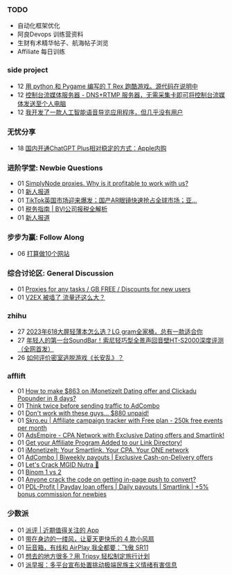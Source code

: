 ### TODO
-  自动化框架优化
-  阿良Devops 训练营资料
-  生财有术精华帖子、航海帖子浏览
-  Affiliate 每日训练

### side project
<!-- sideproject:START -->
-  12 [用 python 和 Pygame 编写的 T Rex 跑酷游戏。源代码在说明中](https://www.youtube.com/watch?v=pZySIXSelCA)
-  12 [控制台流媒体服务器 - DNS+RTMP 服务器，无需采集卡即可将控制台流媒体发送至个人电脑](https://github.com/Aioros/console-streaming-server)
-  12 [我开发了一款人工智能语音导览应用程序，但几乎没有用户](https://www.reddit.com/r/SideProject/comments/18gpp0e/ive_built_an_ai_audio_tour_app_but_have_almost_no/)<!-- sideproject:END -->


### 无忧分享
<!-- ruyo:START -->
-  18 [国内开通ChatGPT Plus相对稳定的方式：Apple内购](https://51.ruyo.net/18681.html)<!-- ruyo:END -->

### 进阶学堂: Newbie Questions
<!-- advertcn1:START -->
-  01 [SimplyNode proxies. Why is it profitable to work with us?](https://www.advertcn.com/thread-115537-1-1.html)
-  01 [新人报道](https://www.advertcn.com/thread-115534-1-1.html)
-  01 [TikTok英国市场迎来爆发；国产AR眼镜快速抢占全球市场；亚...](https://www.advertcn.com/thread-115530-1-1.html)
-  01 [税务指南 | BVI公司报税全解析](https://www.advertcn.com/thread-115529-1-1.html)
-  01 [新人报道](https://www.advertcn.com/thread-115528-1-1.html)<!-- advertcn1:END -->

### 步步为赢: Follow Along
<!-- advertcn2:START -->
-  06 [打算做10个网站](https://www.advertcn.com/thread-115247-1-1.html)<!-- advertcn2:END -->

### 综合讨论区: General Discussion
<!-- advertcn3:START -->
-  01 [Proxies for any tasks / GB FREE / Discounts for new users](https://www.advertcn.com/thread-115538-1-1.html)
-  01 [V2EX 被墙了 流量还这么大？](https://www.advertcn.com/thread-115535-1-1.html)<!-- advertcn3:END -->


### zhihu
<!-- zhihu:START -->
-  27 [2023年618大屏轻薄本怎么选？LG gram全家桶，总有一款适合你](http://zhuanlan.zhihu.com/p/632641888?utm_campaign=rss&utm_medium=rss&utm_source=rss&utm_content=title)
-  27 [年轻人的第一台SoundBar！索尼轻巧型全景声回音壁HT-S2000深度评测（全网首发）](http://zhuanlan.zhihu.com/p/630990296?utm_campaign=rss&utm_medium=rss&utm_source=rss&utm_content=title)
-  26 [如何评价密室逃脱游戏《长安乱》？](http://www.zhihu.com/question/563950552/answer/3045961312?utm_campaign=rss&utm_medium=rss&utm_source=rss&utm_content=title)<!-- zhihu:END -->

### afflift
<!-- afflift:START -->
-  01 [How to make $863 on iMonetizeIt Dating offer and Clickadu Popunder in 8 days?](https://afflift.com/f/threads/how-to-make-863-on-imonetizeit-dating-offer-and-clickadu-popunder-in-8-days.13380/)
-  01 [Think twice before sending traffic to AdCombo](https://afflift.com/f/threads/think-twice-before-sending-traffic-to-adcombo.13379/)
-  01 [Don&#39;t work with these guys... $880 unpaid!](https://afflift.com/f/threads/dont-work-with-these-guys-880-unpaid.13381/)
-  01 [Skro.eu | Affiliate campaign tracker with Free plan - 250k free events per month](https://afflift.com/f/threads/skro-eu-affiliate-campaign-tracker-with-free-plan-250k-free-events-per-month.7260/)
-  01 [AdsEmpire - CPA Network with Exclusive Dating offers and Smartlink!](https://afflift.com/f/threads/adsempire-cpa-network-with-exclusive-dating-offers-and-smartlink.6820/)
-  01 [Get your Affiliate Program Added to our Link Directory!](https://afflift.com/f/threads/get-your-affiliate-program-added-to-our-link-directory.4649/)
-  01 [iMonetizeIt: Your Smartlink. Your CPA. Your ONE network](https://afflift.com/f/threads/imonetizeit-your-smartlink-your-cpa-your-one-network.3086/)
-  01 [AdCombo | Biweekly payouts | Exclusive Cash-on-Delivery offers](https://afflift.com/f/threads/adcombo-biweekly-payouts-exclusive-cash-on-delivery-offers.3509/)
-  01 [Let&#39;s Crack MGID Nutra 🚀](https://afflift.com/f/threads/lets-crack-mgid-nutra-%F0%9F%9A%80.12967/)
-  01 [Binom 1 vs 2](https://afflift.com/f/threads/binom-1-vs-2.13377/)
-  01 [Anyone crack the code on getting in-page push to convert?](https://afflift.com/f/threads/anyone-crack-the-code-on-getting-in-page-push-to-convert.13374/)
-  01 [PDL-Profit | Payday loan offers | Daily payouts | Smartlink | +5% bonus commission for newbies](https://afflift.com/f/threads/pdl-profit-payday-loan-offers-daily-payouts-smartlink-5-bonus-commission-for-newbies.13326/)<!-- afflift:END -->

### 少数派
<!-- sspai:START -->
-  01 [派评 | 近期值得关注的 App](https://sspai.com/post/90113)
-  01 [带在身边的一缕风，让夏天更快乐的 4 款小风扇](https://sspai.com/post/90075)
-  01 [玩音箱，有线和 AirPlay 我全都要：飞傲 SR11](https://sspai.com/post/89834)
-  01 [想去的地方很多？用 Tripsy 轻松制定旅行计划](https://sspai.com/post/89705)
-  01 [派早报：多平台宣布处置挑动极端民族主义情绪有害信息](https://sspai.com/post/90090)<!-- sspai:END -->
